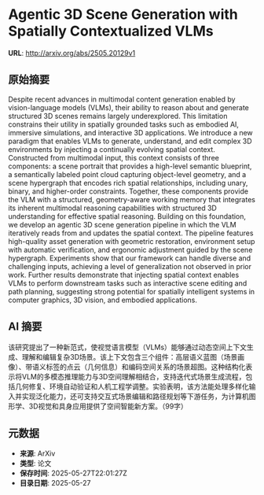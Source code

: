 # Agentic 3D Scene Generation with Spatially Contextualized VLMs

**URL**: http://arxiv.org/abs/2505.20129v1

## 原始摘要

Despite recent advances in multimodal content generation enabled by
vision-language models (VLMs), their ability to reason about and generate
structured 3D scenes remains largely underexplored. This limitation constrains
their utility in spatially grounded tasks such as embodied AI, immersive
simulations, and interactive 3D applications. We introduce a new paradigm that
enables VLMs to generate, understand, and edit complex 3D environments by
injecting a continually evolving spatial context. Constructed from multimodal
input, this context consists of three components: a scene portrait that
provides a high-level semantic blueprint, a semantically labeled point cloud
capturing object-level geometry, and a scene hypergraph that encodes rich
spatial relationships, including unary, binary, and higher-order constraints.
Together, these components provide the VLM with a structured, geometry-aware
working memory that integrates its inherent multimodal reasoning capabilities
with structured 3D understanding for effective spatial reasoning. Building on
this foundation, we develop an agentic 3D scene generation pipeline in which
the VLM iteratively reads from and updates the spatial context. The pipeline
features high-quality asset generation with geometric restoration, environment
setup with automatic verification, and ergonomic adjustment guided by the scene
hypergraph. Experiments show that our framework can handle diverse and
challenging inputs, achieving a level of generalization not observed in prior
work. Further results demonstrate that injecting spatial context enables VLMs
to perform downstream tasks such as interactive scene editing and path
planning, suggesting strong potential for spatially intelligent systems in
computer graphics, 3D vision, and embodied applications.


## AI 摘要

该研究提出了一种新范式，使视觉语言模型（VLMs）能够通过动态空间上下文生成、理解和编辑复杂3D场景。该上下文包含三个组件：高层语义蓝图（场景画像）、带语义标签的点云（几何信息）和编码空间关系的场景超图。这种结构化表示将VLM的多模态推理能力与3D空间理解相结合，支持迭代式场景生成流程，包括几何修复、环境自动验证和人机工程学调整。实验表明，该方法能处理多样化输入并实现泛化能力，还可支持交互式场景编辑和路径规划等下游任务，为计算机图形学、3D视觉和具身应用提供了空间智能新方案。（99字）

## 元数据

- **来源**: ArXiv
- **类型**: 论文
- **保存时间**: 2025-05-27T22:01:27Z
- **目录日期**: 2025-05-27
